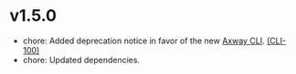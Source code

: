 # v1.5.0

 * chore: Added deprecation notice in favor of the new
   [Axway CLI](https://npmjs.org/package/axway).
   [(CLI-100)](https://jira.axway.com/browse/CLI-100)
 * chore: Updated dependencies.

